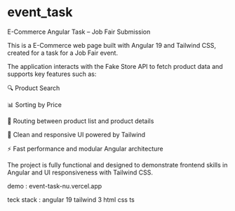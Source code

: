 # event_task


E-Commerce Angular Task – Job Fair Submission

This is a  E-Commerce web page built with Angular 19 and Tailwind CSS, created for a task for a Job Fair event.

The application interacts with the Fake Store API to fetch product data and supports key features such as:

🔍 Product Search

📊 Sorting by Price 

📂 Routing between product list and product details

🎯 Clean and responsive UI powered by Tailwind

⚡ Fast performance and modular Angular architecture


The project is fully functional and designed to demonstrate frontend skills in Angular and UI responsiveness with Tailwind CSS.


demo : event-task-nu.vercel.app

teck stack :
angular 19 
tailwind 3
html 
css 
ts 
